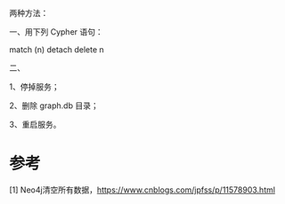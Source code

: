 两种方法：

一、用下列 Cypher 语句：

match (n) detach delete n

二、

1、停掉服务；

2、删除 graph.db 目录；

3、重启服务。

# 参考

[1] Neo4j清空所有数据，https://www.cnblogs.com/jpfss/p/11578903.html